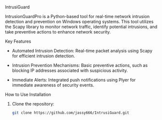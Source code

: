 IntrusiGuard

IntrusionGuardPro is a Python-based tool for real-time network intrusion detection and prevention on Windows operating systems. 
This tool utilizes the Scapy library to monitor network traffic, identify potential intrusions, and take preventive actions to enhance network security.

Key Features
- Automated Intrusion Detection: Real-time packet analysis using Scapy for efficient intrusion detection.
  
- Intrusion Prevention Mechanisms: Basic preventive actions, such as blocking IP addresses associated with suspicious activity.

- Immediate Alerts: Integrated push notifications using Plyer for immediate awareness of security events.


How to Use
Installation
1. Clone the repository:

   ```bash
   git clone https://github.com/jassy666/IntrusiGuard.git

